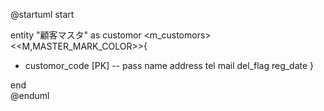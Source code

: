 @startuml
start

entity "顧客マスタ" as customor <m_customors> <<M,MASTER_MARK_COLOR>>{
  + customor_code [PK]
  --
  pass
  name
  address
  tel
  mail
  del_flag
  reg_date
}  

end  
  @enduml
